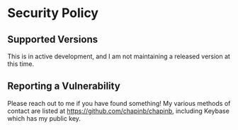 # Security Policy

## Supported Versions

This is in active development, and I am not maintaining a released version at this time.

## Reporting a Vulnerability

Please reach out to me if you have found something!
My various methods of contact are listed at
https://github.com/chapinb/chapinb, including Keybase which
has my public key.
